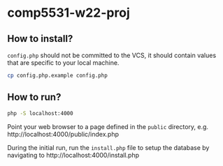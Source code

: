 # comp5531-w22-proj

## How to install? 

`config.php` should not be committed to the VCS, it should contain values that are specific to your local machine.
```bash
cp config.php.example config.php
```

## How to run?

```bash
php -S localhost:4000
```

Point your web browser to a page defined in the `public` directory, e.g. http://localhost:4000/public/index.php

During the initial run, run the `install.php` file to setup the database by navigating to http://localhost:4000/install.php

